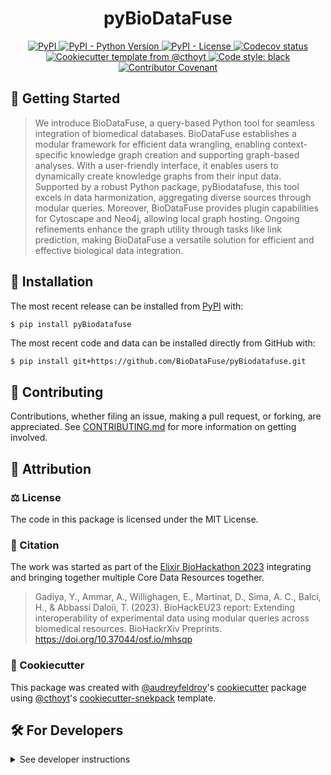 <!--
<p align="center">
  <img src="https://github.com/BioDataFuse/pyBiodatafuse/raw/main/docs/source/logo.png" height="150">
</p>
-->

<h1 align="center">
  pyBioDataFuse
</h1>

<p align="center">
<!--     <a href="https://github.com/BioDataFuse/pyBiodatafuse/actions/workflows/tests.yml">
        <img alt="Tests" src="https://github.com/BioDataFuse/pyBiodatafuse/workflows/Tests/badge.svg" />
    </a> -->
    <a href="https://pypi.org/project/pyBiodatafuse">
        <img alt="PyPI" src="https://img.shields.io/pypi/v/pyBiodatafuse" />
    </a>
    <a href="https://pypi.org/project/pyBiodatafuse">
        <img alt="PyPI - Python Version" src="https://img.shields.io/pypi/pyversions/pyBiodatafuse" />
    </a>
    <a href="https://github.com/BioDataFuse/pyBiodatafuse/blob/main/LICENSE">
        <img alt="PyPI - License" src="https://img.shields.io/pypi/l/pyBiodatafuse" />
    </a>
<!--     <a href='https://pyBiodatafuse.readthedocs.io/en/latest/?badge=latest'>
        <img src='https://readthedocs.org/projects/pyBiodatafuse/badge/?version=latest' alt='Documentation Status' />
    </a> -->
    <a href="https://codecov.io/gh/BioDataFuse/pyBiodatafuse/branch/main">
        <img src="https://codecov.io/gh/BioDataFuse/pyBiodatafuse/branch/main/graph/badge.svg" alt="Codecov status" />
    </a>  
    <a href="https://github.com/cthoyt/cookiecutter-python-package">
        <img alt="Cookiecutter template from @cthoyt" src="https://img.shields.io/badge/Cookiecutter-snekpack-blue" /> 
    </a>
    <a href='https://github.com/psf/black'>
        <img src='https://img.shields.io/badge/code%20style-black-000000.svg' alt='Code style: black' />
    </a>
    <a href="https://github.com/BioDataFuse/pyBiodatafuse/blob/main/.github/CODE_OF_CONDUCT.md">
        <img src="https://img.shields.io/badge/Contributor%20Covenant-2.1-4baaaa.svg" alt="Contributor Covenant"/>
    </a>
</p>


## 💪 Getting Started

> We introduce BioDataFuse, a query-based Python tool for seamless integration of biomedical databases. BioDataFuse establishes a modular framework for efficient data wrangling, enabling context-specific knowledge graph creation and supporting graph-based analyses. With a user-friendly interface, it enables users to dynamically create knowledge graphs from their input data. Supported by a robust Python package, pyBiodatafuse, this tool excels in data harmonization, aggregating diverse sources through modular queries. Moreover, BioDataFuse provides plugin capabilities for Cytoscape and Neo4j, allowing local graph hosting. Ongoing refinements enhance the graph utility through tasks like link prediction, making BioDataFuse a versatile solution for efficient and effective biological data integration.

<!-- ### Command Line Interface

The pyBiodatafuse command line tool is automatically installed. It can
be used from the shell with the `--help` flag to show all subcommands:

```shell
$ pyBiodatafuse --help
```

> TODO show the most useful thing the CLI does! The CLI will have documentation auto-generated
> by `sphinx`. -->

## 🚀 Installation

The most recent release can be installed from
[PyPI](https://pypi.org/project/pyBiodatafuse/) with:

```shell
$ pip install pyBiodatafuse
```

The most recent code and data can be installed directly from GitHub with:

```bash
$ pip install git+https://github.com/BioDataFuse/pyBiodatafuse.git
```

## 👐 Contributing

Contributions, whether filing an issue, making a pull request, or forking, are appreciated. See
[CONTRIBUTING.md](https://github.com/BioDataFuse/pyBiodatafuse/blob/master/.github/CONTRIBUTING.md) for more information on getting involved.

## 👋 Attribution

### ⚖️ License

The code in this package is licensed under the MIT License.


### 📖 Citation

The work was started as part of the [Elixir BioHackathon 2023](https://github.com/elixir-europe/biohackathon-projects-2023/tree/main/17) integrating and bringing together multiple Core Data Resources together.
> Gadiya, Y., Ammar, A., Willighagen, E., Martinat, D., Sima, A. C., Balci, H., & Abbassi Daloii, T. (2023). BioHackEU23 report: Extending interoperability of experimental data using modular queries across biomedical resources. BioHackrXiv Preprints. https://doi.org/10.37044/osf.io/mhsqp

<!--
### 🎁 Support

This project has been supported by the following organizations (in alphabetical order):

- [Harvard Program in Therapeutic Science - Laboratory of Systems Pharmacology](https://hits.harvard.edu/the-program/laboratory-of-systems-pharmacology/)

-->

<!--
### 💰 Funding

This project has been supported by the following grants:

| Funding Body                                             | Program                                                                                                                       | Grant           |
|----------------------------------------------------------|-------------------------------------------------------------------------------------------------------------------------------|-----------------|
| DARPA                                                    | [Automating Scientific Knowledge Extraction (ASKE)](https://www.darpa.mil/program/automating-scientific-knowledge-extraction) | HR00111990009   |
-->

### 🍪 Cookiecutter

This package was created with [@audreyfeldroy](https://github.com/audreyfeldroy)'s
[cookiecutter](https://github.com/cookiecutter/cookiecutter) package using [@cthoyt](https://github.com/cthoyt)'s
[cookiecutter-snekpack](https://github.com/cthoyt/cookiecutter-snekpack) template.

## 🛠️ For Developers

<details>
  <summary>See developer instructions</summary>

The final section of the README is for if you want to get involved by making a code contribution.

### Development Installation

To install in development mode, use the following:

```bash
$ git clone git+https://github.com/BioDataFuse/pyBiodatafuse.git
$ cd pyBiodatafuse
$ pip install -e .
```

### 🥼 Testing

After cloning the repository and installing `tox` with `pip install tox`, the unit tests in the `tests/` folder can be
run reproducibly with:

```shell
$ tox
```

Additionally, these tests are automatically re-run with each commit in a [GitHub Action](https://github.com/BioDataFuse/pyBiodatafuse/actions?query=workflow%3ATests).

### 📖 Building the Documentation

The documentation can be built locally using the following:

```shell
$ git clone git+https://github.com/BioDataFuse/pyBiodatafuse.git
$ cd pyBiodatafuse
$ tox -e docs
$ open docs/build/html/index.html
``` 

The documentation automatically installs the package as well as the `docs`
extra specified in the [`setup.cfg`](setup.cfg). `sphinx` plugins
like `texext` can be added there. Additionally, they need to be added to the
`extensions` list in [`docs/source/conf.py`](docs/source/conf.py).

### 📦 Making a Release

After installing the package in development mode and installing
`tox` with `pip install tox`, the commands for making a new release are contained within the `finish` environment
in `tox.ini`. Run the following from the shell:

```shell
$ tox -e finish
```

This script does the following:

1. Uses [Bump2Version](https://github.com/c4urself/bump2version) to switch the version number in the `setup.cfg`,
   `src/pyBiodatafuse/version.py`, and [`docs/source/conf.py`](docs/source/conf.py) to not have the `-dev` suffix
2. Packages the code in both a tar archive and a wheel using [`build`](https://github.com/pypa/build)
3. Uploads to PyPI using [`twine`](https://github.com/pypa/twine). Be sure to have a `.pypirc` file configured to avoid the need for manual input at this
   step
4. Push to GitHub. You'll need to make a release going with the commit where the version was bumped.
5. Bump the version to the next patch. If you made big changes and want to bump the version by minor, you can
   use `tox -e bumpversion -- minor` after.
</details>
